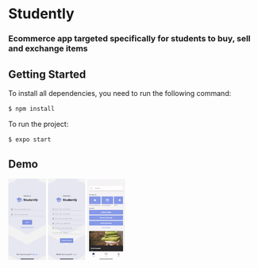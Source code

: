 # Studently

### Ecommerce app targeted specifically for students to buy, sell and exchange items

## Getting Started

To install all dependencies, you need to run the following command:

```sh
$ npm install
```

To run the project:

```sh
$ expo start
```

## Demo

<p float="left">
<img src="https://github.com/akhomochkina/Studently/blob/main/Frontend/src/assets/images/login.png" width="15%" hight="15%">
<img src="https://github.com/akhomochkina/Studently/blob/main/Frontend/src/assets/images/register.png" width="15%" hight="15%">
<img src="https://github.com/akhomochkina/Studently/blob/main/Frontend/src/assets/images/main.gif" width="15%" hight="15%">
</p>


